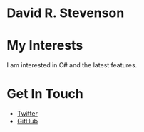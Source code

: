 # David R. Stevenson

# My Interests

I am interested in C# and the latest features.

# Get In Touch

<ul>
    <li><a href="https://twitter.com/{{ site.twitter_username }}">Twitter</a></li>
    <li><a href="https://github.com/{{ site.github_username }}">GitHub</a></li>
</ul>
        